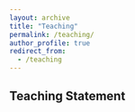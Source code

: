```yaml
---
layout: archive
title: "Teaching"
permalink: /teaching/
author_profile: true
redirect_from:
  - /teaching
---
```


## Teaching Statement

